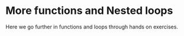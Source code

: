 # More functions and Nested loops

Here we go further in functions and loops through hands on exercises.
